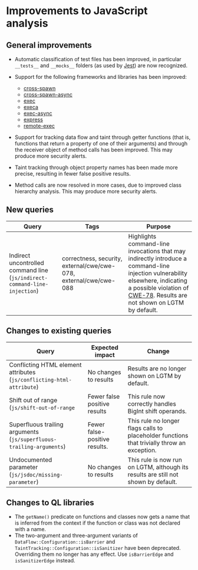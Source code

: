 # Improvements to JavaScript analysis

## General improvements

* Automatic classification of test files has been improved, in particular `__tests__` and `__mocks__` folders (as used by [Jest](https://jestjs.io)) are now recognized.

* Support for the following frameworks and libraries has been improved:
  - [cross-spawn](https://www.npmjs.com/package/cross-spawn)
  - [cross-spawn-async](https://www.npmjs.com/package/cross-spawn-async)
  - [exec](https://www.npmjs.com/package/exec)
  - [execa](https://www.npmjs.com/package/execa)
  - [exec-async](https://www.npmjs.com/package/exec-async)
  - [express](https://www.npmjs.com/package/express)
  - [remote-exec](https://www.npmjs.com/package/remote-exec)

* Support for tracking data flow and taint through getter functions (that is, functions that return a property of one of their arguments) and through the receiver object of method calls has been improved. This may produce more security alerts.

* Taint tracking through object property names has been made more precise, resulting in fewer false positive results.

* Method calls are now resolved in more cases, due to improved class hierarchy analysis. This may produce more security alerts.

## New queries

| **Query**                                                                 | **Tags**                                                          | **Purpose**                                                                                                                                                                            |
|---------------------------------------------------------------------------|-------------------------------------------------------------------|----------------------------------------------------------------------------------------------------------------------------------------------------------------------------------------|
| Indirect uncontrolled command line (`js/indirect-command-line-injection`) | correctness, security, external/cwe/cwe-078, external/cwe/cwe-088 | Highlights command-line invocations that may indirectly introduce a command-line injection vulnerability elsewhere, indicating a possible violation of [CWE-78](https://cwe.mitre.org/data/definitions/78.html). Results are not shown on LGTM by default. |


## Changes to existing queries

| **Query**                      | **Expected impact**          | **Change**                                                                |
|--------------------------------|------------------------------|---------------------------------------------------------------------------|
| Conflicting HTML element attributes (`js/conflicting-html-attribute`) | No changes to results | Results are no longer shown on LGTM by default. |
| Shift out of range (`js/shift-out-of-range`| Fewer false positive results | This rule now correctly handles BigInt shift operands. |
| Superfluous trailing arguments (`js/superfluous-trailing-arguments`) | Fewer false-positive results. | This rule no longer flags calls to placeholder functions that trivially throw an exception. |
| Undocumented parameter (`js/jsdoc/missing-parameter`) | No changes to results | This rule is now run on LGTM, although its results are still not shown by default. |

## Changes to QL libraries

- The `getName()` predicate on functions and classes now gets a name that is
  inferred from the context if the function or class was not declared with a name.
- The two-argument and three-argument variants of `DataFlow::Configuration::isBarrier` and
  `TaintTracking::Configuration::isSanitizer` have been deprecated. Overriding them no
  longer has any effect. Use `isBarrierEdge` and `isSanitizerEdge` instead.
